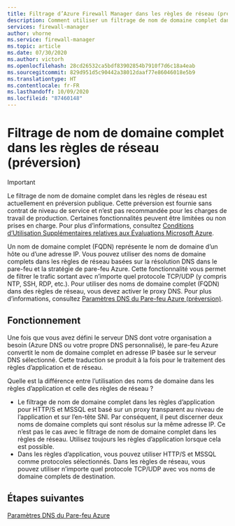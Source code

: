 ```yaml
---
title: Filtrage d’Azure Firewall Manager dans les règles de réseau (préversion)
description: Comment utiliser un filtrage de nom de domaine complet dans les règles de réseau
services: firewall-manager
author: vhorne
ms.service: firewall-manager
ms.topic: article
ms.date: 07/30/2020
ms.author: victorh
ms.openlocfilehash: 28cd26532ca5bdf83902854b7910f7d6c18a4eab
ms.sourcegitcommit: 829d951d5c90442a38012daaf77e86046018e5b9
ms.translationtype: HT
ms.contentlocale: fr-FR
ms.lasthandoff: 10/09/2020
ms.locfileid: "87460148"
---
```

# <a name="fqdn-filtering-in-network-rules-preview"></a>Filtrage de nom de domaine complet dans les règles de réseau (préversion)

> [!IMPORTANT]
> Le filtrage de nom de domaine complet dans les règles de réseau est actuellement en préversion publique.
> Cette préversion est fournie sans contrat de niveau de service et n’est pas recommandée pour les charges de travail de production. Certaines fonctionnalités peuvent être limitées ou non prises en charge. Pour plus d’informations, consultez [Conditions d’Utilisation Supplémentaires relatives aux Évaluations Microsoft Azure](https://azure.microsoft.com/support/legal/preview-supplemental-terms/).

Un nom de domaine complet (FQDN) représente le nom de domaine d’un hôte ou d’une adresse IP. Vous pouvez utiliser des noms de domaine complets dans les règles de réseau basées sur la résolution DNS dans le pare-feu et la stratégie de pare-feu Azure. Cette fonctionnalité vous permet de filtrer le trafic sortant avec n’importe quel protocole TCP/UDP (y compris NTP, SSH, RDP, etc.). Pour utiliser des noms de domaine complet (FQDN) dans des règles de réseau, vous devez activer le proxy DNS. Pour plus d’informations, consultez [Paramètres DNS du Pare-feu Azure (préversion)](dns-settings.md).

## <a name="how-it-works"></a>Fonctionnement

Une fois que vous avez défini le serveur DNS dont votre organisation a besoin (Azure DNS ou votre propre DNS personnalisé), le pare-feu Azure convertit le nom de domaine complet en adresse IP basée sur le serveur DNS sélectionné. Cette traduction se produit à la fois pour le traitement des règles d’application et de réseau.

Quelle est la différence entre l’utilisation des noms de domaine dans les règles d’application et celle des règles de réseau ? 

- Le filtrage de nom de domaine complet dans les règles d’application pour HTTP/S et MSSQL est basé sur un proxy transparent au niveau de l’application et sur l’en-tête SNI. Par conséquent, il peut discerner deux noms de domaine complets qui sont résolus sur la même adresse IP. Ce n’est pas le cas avec le filtrage de nom de domaine complet dans les règles de réseau. Utilisez toujours les règles d’application lorsque cela est possible.
- Dans les règles d’application, vous pouvez utiliser HTTP/S et MSSQL comme protocoles sélectionnés. Dans les règles de réseau, vous pouvez utiliser n’importe quel protocole TCP/UDP avec vos noms de domaine complets de destination.

## <a name="next-steps"></a>Étapes suivantes

[Paramètres DNS du Pare-feu Azure](dns-settings.md)
